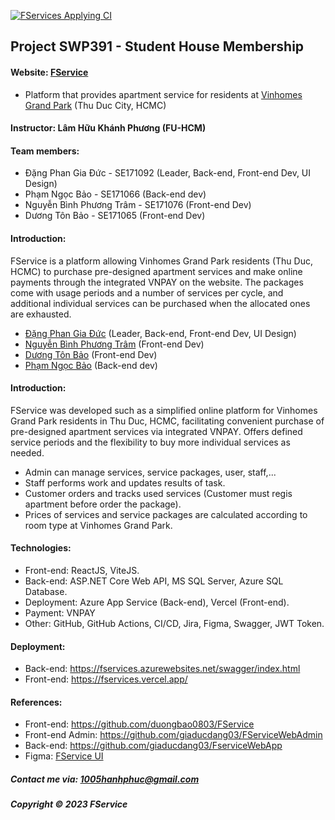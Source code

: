 [![FServices Applying CI](https://github.com/giaducdang03/FserviceWebApp/actions/workflows/CI-CD.yml/badge.svg?branch=main)](https://github.com/giaducdang03/FserviceWebApp/actions/workflows/CI-CD.yml)

## Project SWP391 - Student House Membership

#### Website: [FService](https://fservices.vercel.app)
- Platform that provides apartment service for residents at [Vinhomes Grand Park](https://vinhome.com.vn/vinhomes-grand-park/) (Thu Duc City, HCMC)

#### Instructor: Lâm Hữu Khánh Phương (FU-HCM)

#### Team members:

- Đặng Phan Gia Đức - SE171092 (Leader, Back-end, Front-end Dev, UI Design)
- Phạm Ngọc Bảo - SE171066 (Back-end dev)
- Nguyễn Bình Phương Trâm - SE171076 (Front-end Dev)
- Dương Tôn Bảo - SE171065 (Front-end Dev)

#### Introduction:

FService is a platform allowing Vinhomes Grand Park residents (Thu Duc, HCMC) to purchase pre-designed apartment services and make online payments through the integrated VNPAY on the website. The packages come with usage periods and a number of services per cycle, and additional individual services can be purchased when the allocated ones are exhausted.

- [Đặng Phan Gia Đức](https://github.com/giaducdang03) (Leader, Back-end, Front-end Dev, UI Design)
- [Nguyễn Bình Phương Trâm](https://github.com/phwtram) (Front-end Dev)
- [Dương Tôn Bảo](https://github.com/duongbao0803) (Front-end Dev)
- [Phạm Ngọc Bảo](https://github.com/ngocbubuh) (Back-end dev)

#### Introduction:

FService was developed such as a simplified online platform for Vinhomes Grand Park residents in Thu Duc, HCMC, facilitating convenient purchase of pre-designed apartment services via integrated VNPAY. Offers defined service periods and the flexibility to buy more individual services as needed.

- Admin can manage services, service packages, user, staff,...
- Staff performs work and updates results of task.
- Customer orders and tracks used services (Customer must regis apartment before order the package).
- Prices of services and service packages are calculated according to room type at Vinhomes Grand Park.

#### Technologies:

- Front-end: ReactJS, ViteJS.
- Back-end: ASP.NET Core Web API, MS SQL Server, Azure SQL Database.
- Deployment: Azure App Service (Back-end), Vercel (Front-end).
- Payment: VNPAY
- Other: GitHub, GitHub Actions, CI/CD, Jira, Figma, Swagger, JWT Token.

#### Deployment:
- Back-end: https://fservices.azurewebsites.net/swagger/index.html
- Front-end: https://fservices.vercel.app/

#### References:

- Front-end: https://github.com/duongbao0803/FService
- Front-end Admin: https://github.com/giaducdang03/FServiceWebAdmin
- Back-end: https://github.com/giaducdang03/FserviceWebApp
- Figma: [FService UI](https://www.figma.com/file/CleRjdHnXB8jfVlJiRP3lh/UI_StudentMemberShipCart?type=design&node-id=764%3A647&mode=design&t=0bGqF89ZE1R0Esnb-1)

##### Contact me via: 1005hanhphuc@gmail.com

##### Copyright &#169; 2023 FService
